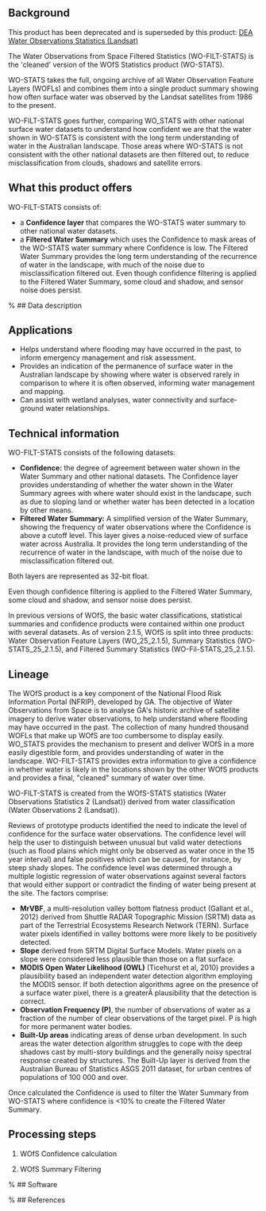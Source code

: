 ## Background

This product has been deprecated and is superseded by this product: [DEA Water Observations Statistics (Landsat)](https://cmi.ga.gov.au/data-products/dea/686/dea-water-observations-statistics-landsat)

The Water Observations from Space Filtered Statistics (WO-FILT-STATS) is the 'cleaned' version of the WOfS Statistics product (WO-STATS).

WO-STATS takes the full, ongoing archive of all Water Observation Feature Layers (WOFLs) and combines them into a single product summary showing how often surface water was observed by the Landsat satellites from 1986 to the present.

WO-FILT-STATS goes further, comparing WO\_STATS with other national surface water datasets to understand how confident we are that the water shown in WO-STATS is consistent with the long term understanding of water in the Australian landscape. Those areas where WO-STATS is not consistent with the other national datasets are then filtered out, to reduce misclassification from clouds, shadows and satellite errors.

## What this product offers

WO-FILT-STATS consists of:

* a **Confidence layer** that compares the WO-STATS water summary to other national water datasets.
* a **Filtered Water Summary** which uses the Confidence to mask areas of the WO-STATS water summary where Confidence is low. The Filtered Water Summary provides the long term understanding of the recurrence of water in the landscape, with much of the noise due to misclassification filtered out. Even though confidence filtering is applied to the Filtered Water Summary, some cloud and shadow, and sensor noise does persist.

% ## Data description

## Applications

* Helps understand where flooding may have occurred in the past, to inform emergency management and risk assessment.
* Provides an indication of the permanence of surface water in the Australian landscape by showing where water is observed rarely in comparison to where it is often observed, informing water management and mapping.
* Can assist with wetland analyses, water connectivity and surface-ground water relationships.

## Technical information

WO-FILT-STATS consists of the following datasets:

* **Confidence:** the degree of agreement between water shown in the Water Summary and other national datasets. The Confidence layer provides understanding of whether the water shown in the Water Summary agrees with where water should exist in the landscape, such as due to sloping land or whether water has been detected in a location by other means.  
* **Filtered Water Summary:** A simplified version of the Water Summary, showing the frequency of water observations where the Confidence is above a cutoff level. This layer gives a noise-reduced view of surface water across Australia. It provides the long term understanding of the recurrence of water in the landscape, with much of the noise due to misclassification filtered out. 

Both layers are represented as 32-bit float.

Even though confidence filtering is applied to the Filtered Water Summary, some cloud and shadow, and sensor noise does persist.

In previous versions of WOfS, the basic water classifications, statistical summaries and confidence products were contained within one product with several datasets. As of version 2.1.5, WOfS is split into three products: Water Observation Feature Layers (WO\_25\_2.1.5), Summary Statistics (WO-STATS\_25\_2.1.5), and Filtered Summary Statistics (WO-Fil-STATS\_25\_2.1.5).

## Lineage

The WOfS product is a key component of the National Flood Risk Information Portal (NFRIP), developed by GA. The objective of Water Observations from Space is to analyse GA's historic archive of satellite imagery to derive water observations, to help understand where flooding may have occurred in the past. The collection of many hundred thousand WOFLs that make up WOfS are too cumbersome to display easily. WO\_STATS provides the mechanism to present and deliver WOfS in a more easily digestible form, and provides understanding of water in the landscape. WO-FILT-STATS provides extra information to give a confidence in whether water is likely in the locations shown by the other WOfS products and provides a final, "cleaned" summary of water over time.

WO-FILT-STATS is created from the WOfS-STATS statistics (Water Observations Statistics 2 (Landsat)) derived from water classification (Water Observations 2 (Landsat)).

Reviews of prototype products identified the need to indicate the level of confidence for the surface water observations. The confidence level will help the user to distinguish between unusual but valid water detections (such as flood plains which might only be observed as water once in the 15 year interval) and false positives which can be caused, for instance, by steep shady slopes. The confidence level was determined through a multiple logistic regression of water observations against several factors that would either support or contradict the finding of water being present at the site. The factors comprise:

* **MrVBF**, a multi-resolution valley bottom flatness product (Gallant et al., 2012) derived from Shuttle RADAR Topographic Mission (SRTM) data as part of the Terrestrial Ecosystems Research Network (TERN). Surface water pixels identified in valley bottoms were more likely to be positively detected.
* **Slope** derived from SRTM Digital Surface Models. Water pixels on a slope were considered less plausible than those on a flat surface.
* **MODIS Open Water Likelihood (OWL)** (Ticehurst et al, 2010) provides a plausibility based an independent water detection algorithm employing the MODIS sensor. If both detection algorithms agree on the presence of a surface water pixel, there is a greaterÂ plausibility that the detection is correct.
* **Observation Frequency (P)**, the number of observations of water as a fraction of the number of clear observations of the target pixel. P is high for more permanent water bodies.
* **Built-Up areas** indicating areas of dense urban development. In such areas the water detection algorithm struggles to cope with the deep shadows cast by multi-story buildings and the generally noisy spectral response created by structures. The Built-Up layer is derived from the Australian Bureau of Statistics ASGS 2011 dataset, for urban centres of populations of 100 000 and over.

Once calculated the Confidence is used to filter the Water Summary from WO-STATS where confidence is <10% to create the Filtered Water Summary.

## Processing steps

1. WOfS Confidence calculation

1. WOfS Summary Filtering

% ## Software

% ## References

